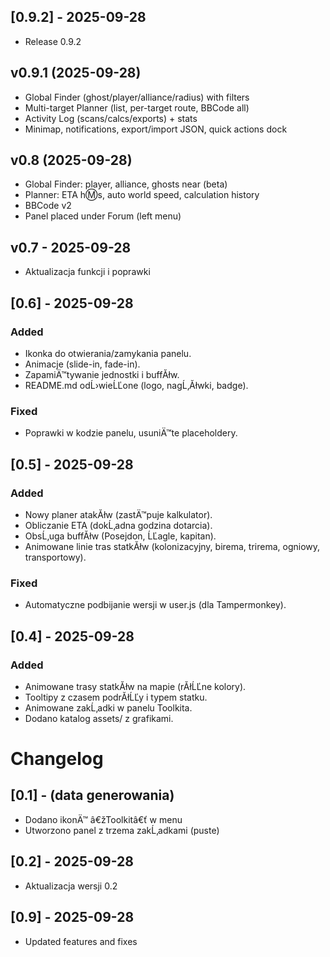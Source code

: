 ﻿## [0.9.2] - 2025-09-28
- Release 0.9.2

## v0.9.1 (2025-09-28)
- Global Finder (ghost/player/alliance/radius) with filters
- Multi-target Planner (list, per-target route, BBCode all)
- Activity Log (scans/calcs/exports) + stats
- Minimap, notifications, export/import JSON, quick actions dock
## v0.8 (2025-09-28)
- Global Finder: player, alliance, ghosts near (beta)
- Planner: ETA h:m:s, auto world speed, calculation history
- BBCode v2
- Panel placed under Forum (left menu)
## v0.7 - 2025-09-28
- Aktualizacja funkcji i poprawki

## [0.6] - 2025-09-28
### Added
- Ikonka do otwierania/zamykania panelu.
- Animacje (slide-in, fade-in).
- ZapamiÄ™tywanie jednostki i buffĂłw.
- README.md odĹ›wieĹĽone (logo, nagĹ‚Ăłwki, badge).
### Fixed
- Poprawki w kodzie panelu, usuniÄ™te placeholdery.

## [0.5] - 2025-09-28
### Added
- Nowy planer atakĂłw (zastÄ™puje kalkulator).
- Obliczanie ETA (dokĹ‚adna godzina dotarcia).
- ObsĹ‚uga buffĂłw (Posejdon, ĹĽagle, kapitan).
- Animowane linie tras statkĂłw (kolonizacyjny, birema, trirema, ogniowy, transportowy).

### Fixed
- Automatyczne podbijanie wersji w user.js (dla Tampermonkey).
## [0.4] - 2025-09-28
### Added
- Animowane trasy statkĂłw na mapie (rĂłĹĽne kolory).
- Tooltipy z czasem podrĂłĹĽy i typem statku.
- Animowane zakĹ‚adki w panelu Toolkita.
- Dodano katalog assets/ z grafikami.
# Changelog

## [0.1] - (data generowania)
- Dodano ikonÄ™ â€žToolkitâ€ť w menu
- Utworzono panel z trzema zakĹ‚adkami (puste)
## [0.2] - 2025-09-28
- Aktualizacja wersji 0.2




## [0.9] - 2025-09-28
- Updated features and fixes


